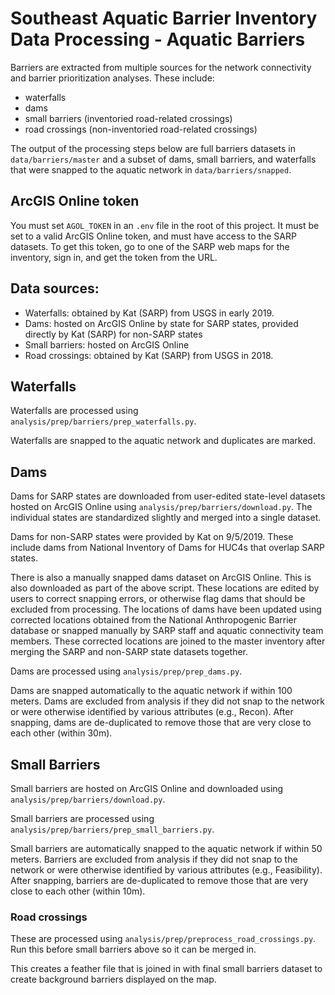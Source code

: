 # Southeast Aquatic Barrier Inventory Data Processing - Aquatic Barriers

Barriers are extracted from multiple sources for the network connectivity and barrier prioritization analyses. These include:

-   waterfalls
-   dams
-   small barriers (inventoried road-related crossings)
-   road crossings (non-inventoried road-related crossings)

The output of the processing steps below are full barriers datasets in `data/barriers/master` and a subset of dams, small barriers, and waterfalls that were snapped to the aquatic network in `data/barriers/snapped`.

## ArcGIS Online token

You must set `AGOL_TOKEN` in an `.env` file in the root of this project. It must be set to a valid ArcGIS Online token, and must have access to the SARP datasets. To get this token, go to one of the SARP web maps for the inventory, sign in, and get the token from the URL.

## Data sources:

-   Waterfalls: obtained by Kat (SARP) from USGS in early 2019.
-   Dams: hosted on ArcGIS Online by state for SARP states, provided directly by Kat (SARP) for non-SARP states
-   Small barriers: hosted on ArcGIS Online
-   Road crossings: obtained by Kat (SARP) from USGS in 2018.

## Waterfalls

Waterfalls are processed using `analysis/prep/barriers/prep_waterfalls.py`.

Waterfalls are snapped to the aquatic network and duplicates are marked.

## Dams

Dams for SARP states are downloaded from user-edited state-level datasets hosted on ArcGIS Online using `analysis/prep/barriers/download.py`. The individual states are standardized slightly and merged into a single dataset.

Dams for non-SARP states were provided by Kat on 9/5/2019. These include dams from National Inventory of Dams for HUC4s that overlap SARP states.

There is also a manually snapped dams dataset on ArcGIS Online. This is also downloaded as part of the above script. These locations are edited by users to correct snapping errors, or otherwise flag dams that should be excluded from processing. The locations of dams have been updated using corrected locations obtained from the National Anthropogenic Barrier database or snapped manually by SARP staff and aquatic connectivity team members. These corrected locations are joined to the master inventory after merging the SARP and non-SARP state datasets together.

Dams are processed using `analysis/prep/prep_dams.py`.

Dams are snapped automatically to the aquatic network if within 100 meters. Dams are excluded from analysis if they did not snap to the network or were otherwise identified by various attributes (e.g., Recon). After snapping, dams are de-duplicated to remove those that are very close to each other (within 30m).

## Small Barriers

Small barriers are hosted on ArcGIS Online and downloaded using `analysis/prep/barriers/download.py`.

Small barriers are processed using `analysis/prep/barriers/prep_small_barriers.py`.

Small barriers are automatically snapped to the aquatic network if within 50 meters. Barriers are excluded from analysis if they did not snap to the network or were otherwise identified by various attributes (e.g., Feasibility). After snapping, barriers are de-duplicated to remove those that are very close to each other (within 10m).

### Road crossings

These are processed using `analysis/prep/preprocess_road_crossings.py`. Run this before small barriers above so it can be merged in.

This creates a feather file that is joined in with final small barriers dataset to create background barriers displayed on the map.
